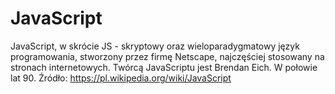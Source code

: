 # JavaScript
JavaScript, w skrócie JS - skryptowy oraz wieloparadygmatowy język programowania, stworzony przez firmę Netscape, najczęściej stosowany na stronach internetowych. Twórcą JavaScriptu jest Brendan Eich. W połowie lat 90.
Źródło: https://pl.wikipedia.org/wiki/JavaScript